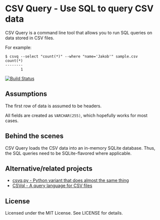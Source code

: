 CSV Query - Use SQL to query CSV data
=====================================

CSV Query is a command line tool that allows you to run SQL queries on data
stored in CSV files.

For example:

    $ csvq --select "count(*)" --where "name='Jakob'" sample.csv
    count(*)
    --------
           1

[![Build Status](https://secure.travis-ci.org/koppen/csv_query.png?branch=master)](https://travis-ci.org/koppen/csv_query)

Assumptions
-----------

The first row of data is assumed to be headers.

All fields are created as `VARCHAR(255)`, which hopefully works for most cases.

Behind the scenes
-----------------

CSV Query loads the CSV data into an in-memory SQLite database. Thus, the SQL
queries need to be SQLite-flavored where applicable.

Alternative/related projects
----------------------------

* [csvq.py - Python variant that does almost the same thing](http://www.gl1tch.com/~lukewarm/software/csvq/)
* [CSVql - A query language for CSV files](https://github.com/ondrasej/CSVql)

License
-------

Licensed under the MIT License. See LICENSE for details.
